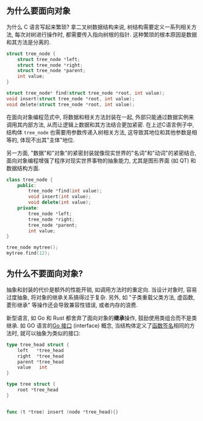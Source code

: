 
## 为什么要面向对象

为什么 C 语言写起来繁琐? 拿二叉树数据结构来说, 树结构需要定义一系列相关方法, 每次对树进行操作时, 都需要传入指向树根的指针. 这种繁琐的根本原因是数据和其方法是分离的.

```c
struct tree_node {
	struct tree_node *left;
	struct tree_node *right;
	struct tree_node *parent;
	int value;
}

struct tree_node* find(struct tree_node *root, int value);
void insert(struct tree_node *root, int value);
void delete(struct tree_node *root, int value);
```

在面向对象编程范式中, 将数据和相关方法封装在一起, 外部只能通过数据实例来调用其内部方法, 从而让逻辑上数据和其方法结合更加紧密. 在上述C语言例子中, 结构体 `tree_node` 也需要用参数传递入树相关方法, 这导致其地位和其他参数是相等的, 体现不出其"主体"地位. 

另一方面, "数据"和"对象"的紧密封装就像现实世界的"名词"和"动词"的紧密结合, 面向对象编程增强了程序对现实世界事物的抽象能力, 尤其是图形界面 (如 QT) 和数据结构方面.

```cpp
class tree_node {
	public:
		tree_node *find(int value);
		void insert(int value);
		void delete(int value);
	private:
		tree_node *left;
		tree_node *right;
		tree_node *parent;
		int value;
}

tree_node mytree();
mytree.find(12);
```

## 为什么不要面向对象?

抽象和封装的代价是额外的性能开销, 如调用方法时的重定向. 当设计对象时, 容易过度抽象, 将对象的继承关系搞得过于复杂. 另外, 如 "子类重载父类方法, 虚函数, 菱形继承" 等操作还会导致兼容性错误, 或者内存的浪费.

新型语言, 如 Go 和 Rust 都舍弃了面向对象的**继承**操作, 鼓励使用类组合而不是类继承. 如 GO 语言的[Go 接口](Go/Go%20接口.md) (interface) 概念, 当结构体定义了[函数签名](../../Compiler/链接过程/符号.md)相同的方法时, 就可以抽象为类似的接口:

```go
type tree_head struct {
	left   *tree_head
	right  *tree_head
	parent *tree_head
	value   int
}

type tree struct {
	root *tree_head
}


func (t *tree) insert (node *tree_head){}
```
